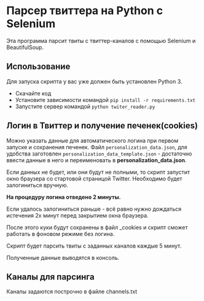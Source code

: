 # Парсер твиттерa на Python с Selenium
Эта программа парсит твиты с твиттер-каналов с помощью Selenium и BeautifulSoup.

## Использование

Для запуска скрипта у вас уже должен быть установлен Python 3.
- Скачайте код
- Установите зависимости командой `pip install -r requirements.txt`
- Запустите сервер командой `python twiter_reader.py`

## Логин в Твиттер и получение печенек(cookies)
Можно указать данные для автоматического логина при первом запуске и сохранения печенек. Файл `personalization_data.json`, для удобства заготовлен `personalization_data_template.json` - достаточно ввести данные в него и переименовать в **personalization_data.json**.

Если данных не будет, или они будут не полными, то скрипт запустит окно браузера со стартовой страницой Twitter. Необходимо будет залогиниться вручную.

**На процедуру логина отведено 2 минуты.**

Если удалось залогиниться раньше - всё равно нужно дождаться истечения 2х минут перед закрытием окна браузера.

После этого куки будут сохранены в файл _cookies и скрипт сможет работать в фоновом режиме без логина.

Скрипт будет парсить твиты с заданных каналов каждые 5 минут.

Полученные данные выводятся в консоль.

## Каналы для парсинга
Каналы задаются построчно в файле channels.txt
